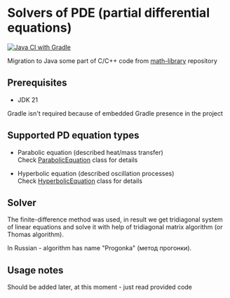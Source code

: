# Solvers of PDE (partial differential equations)

[![Java CI with Gradle](https://github.com/andrei-punko/math-pde/actions/workflows/gradle.yml/badge.svg)](https://github.com/andrei-punko/math-pde/actions/workflows/gradle.yml)

Migration to Java some part of C/C++ code from [math-library](https://github.com/andrei-punko/math-library) repository

## Prerequisites

- JDK 21

Gradle isn't required because of embedded Gradle presence in the project

## Supported PD equation types

- Parabolic equation (described heat/mass transfer)  
  Check [ParabolicEquation](src/main/java/by/andd3dfx/math/pde/ParabolicEquation.java) class for details

- Hyperbolic equation (described oscillation processes)  
  Check [HyperbolicEquation](src/main/java/by/andd3dfx/math/pde/HyperbolicEquation.java) class for details

## Solver
The finite-difference method was used, in result we get tridiagonal system of linear equations 
and solve it with help of tridiagonal matrix algorithm (or Thomas algorithm).

In Russian - algorithm has name "Progonka" (метод прогонки).

## Usage notes

Should be added later, at this moment - just read provided code
